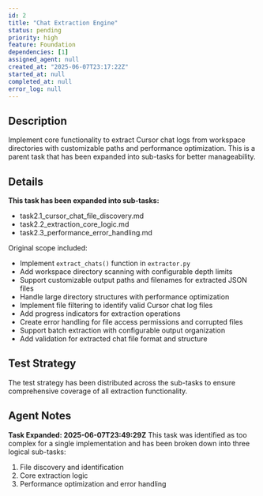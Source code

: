 ```yaml
---
id: 2
title: "Chat Extraction Engine"
status: pending
priority: high
feature: Foundation
dependencies: [1]
assigned_agent: null
created_at: "2025-06-07T23:17:22Z"
started_at: null
completed_at: null
error_log: null
---
```


## Description

Implement core functionality to extract Cursor chat logs from workspace directories with customizable paths and performance optimization. This is a parent task that has been expanded into sub-tasks for better manageability.

## Details

**This task has been expanded into sub-tasks:**

- task2.1_cursor_chat_file_discovery.md
- task2.2_extraction_core_logic.md
- task2.3_performance_error_handling.md

Original scope included:

- Implement `extract_chats()` function in `extractor.py`
- Add workspace directory scanning with configurable depth limits
- Support customizable output paths and filenames for extracted JSON files
- Handle large directory structures with performance optimization
- Implement file filtering to identify valid Cursor chat log files
- Add progress indicators for extraction operations
- Create error handling for file access permissions and corrupted files
- Support batch extraction with configurable output organization
- Add validation for extracted chat file format and structure

## Test Strategy

The test strategy has been distributed across the sub-tasks to ensure comprehensive coverage of all extraction functionality.

## Agent Notes

**Task Expanded: 2025-06-07T23:49:29Z**
This task was identified as too complex for a single implementation and has been broken down into three logical sub-tasks:

1. File discovery and identification
2. Core extraction logic
3. Performance optimization and error handling
